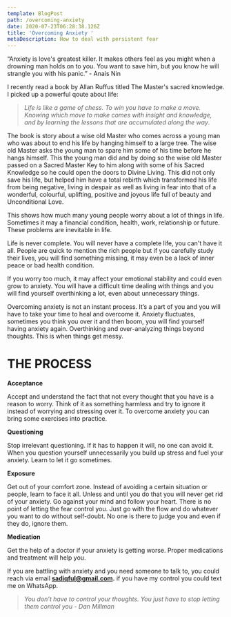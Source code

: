 ```yaml
---
template: BlogPost
path: /overcoming-anxiety
date: 2020-07-23T06:28:38.126Z
title: 'Overcoming Anxiety '
metaDescription: How to deal with persistent fear
---
```

“Anxiety is love's greatest killer. It makes others feel as you might when a drowning man holds on to you. You want to save him, but you know he will strangle you with his panic.” - Anais Nin

I recently read a book by Allan Ruffus titled The Master's sacred knowledge. I picked up a powerful qoute about life:

> *Life is like a game of chess. To win you have to make a move. Knowing which move to make comes with insight and knowledge, and by learning the lessons that are accumulated along the way*.[](https://image.slidesharecdn.com/how-to-overcome-anxiety-190726150619/95/how-to-overcome-anxiety-4-638.jpg?cb=1564153627 "We often worry about a lot of things in life. Say for
> examp...")

The book is story about a wise old Master who comes across a young man who was about to end his life by hanging himself to a large tree. The wise old Master asks the young man to spare him some of his time before he hangs himself. This the young man did and by doing so the wise old Master passed on a Sacred Master Key to him along with some of his Sacred Knowledge so he could open the doors to Divine Living.[](https://image.slidesharecdn.com/how-to-overcome-anxiety-190726150619/95/how-to-overcome-anxiety-4-638.jpg?cb=1564153627 "We often worry about a lot of things in life. Say for
examp...")[](https://image.slidesharecdn.com/how-to-overcome-anxiety-190726150619/95/how-to-overcome-anxiety-4-638.jpg?cb=1564153627 "We often worry about a lot of things in life. Say for
examp...") This did not only save his life, but helped him have a total rebirth which transformed his life from being negative, living in despair as well as living in fear into that of a wonderful, colourful, uplifting, positive and joyous life full of beauty and Unconditional Love.

[](https://image.slidesharecdn.com/how-to-overcome-anxiety-190726150619/95/how-to-overcome-anxiety-4-638.jpg?cb=1564153627 "We often worry about a lot of things in life. Say for
examp...")This shows how much many young people worry about a lot of things in life. Sometimes it may a financial condition, health, work, relationship or future. These problems are inevitable in life. 

Life is never complete. You will never have a complete life, you can't have it all. People are quick to mention the rich people but if you carefully study their lives, you will find something missing, it may even be a lack of inner peace or bad health condition. 

If you worry too much, it may affect your emotional stability and could even grow to anxiety. You will have a difficult time dealing with things and you will find yourself overthinking a lot, even about unnecessary things. 

[](https://image.slidesharecdn.com/how-to-overcome-anxiety-190726150619/95/how-to-overcome-anxiety-7-638.jpg?cb=1564153627 "Overcoming anxiety is not an instant process. It’s a part
o...")Overcoming anxiety is not an instant process. It’s a part of you and you will have to take your time to heal and overcome it. Anxiety fluctuates, sometimes you think you over it and then boom, you will find yourself having anxiety again. Overthinking and over-analyzing things beyond thoughts. This is when things get messy. 

# **THE PROCESS**

**Acceptance** 

Accept and understand the fact that not every thought that you have is a reason to worry. Think of it as something harmless and try to ignore it instead of worrying and stressing over it. To overcome anxiety you can bring some exercises into practice.

**Questioning**

Stop irrelevant questioning. If it has to happen it will, no one can avoid it. When you question yourself unnecessarily you build up stress and fuel your anxiety. Learn to let it go sometimes. 

**[](https://image.slidesharecdn.com/how-to-overcome-anxiety-190726150619/95/how-to-overcome-anxiety-10-638.jpg?cb=1564153627 "Exposure
03
Get out of your comfort zone. Instead of
avoidi...")Exposure**

Get out of your comfort zone. Instead of avoiding a certain situation or people, learn to face it all. Unless and until you do that you will never get rid of your anxiety. Go against your mind and follow your heart. There is no point of letting the fear control you. Just go with the flow and do whatever you want to do without self-doubt. No one is there to judge you and even if they do, ignore them.

**Medication**

Get the help of a doctor if your anxiety is getting worse. Proper medications and treatment will help you.

If you are battling with anxiety and you need someone to talk to, you could reach via email **sadiqful@gmail.com.** if you have my control you could text me on WhatsApp.

> *You don’t have to control your thoughts. You just have to stop letting them control you - Dan Millman*
